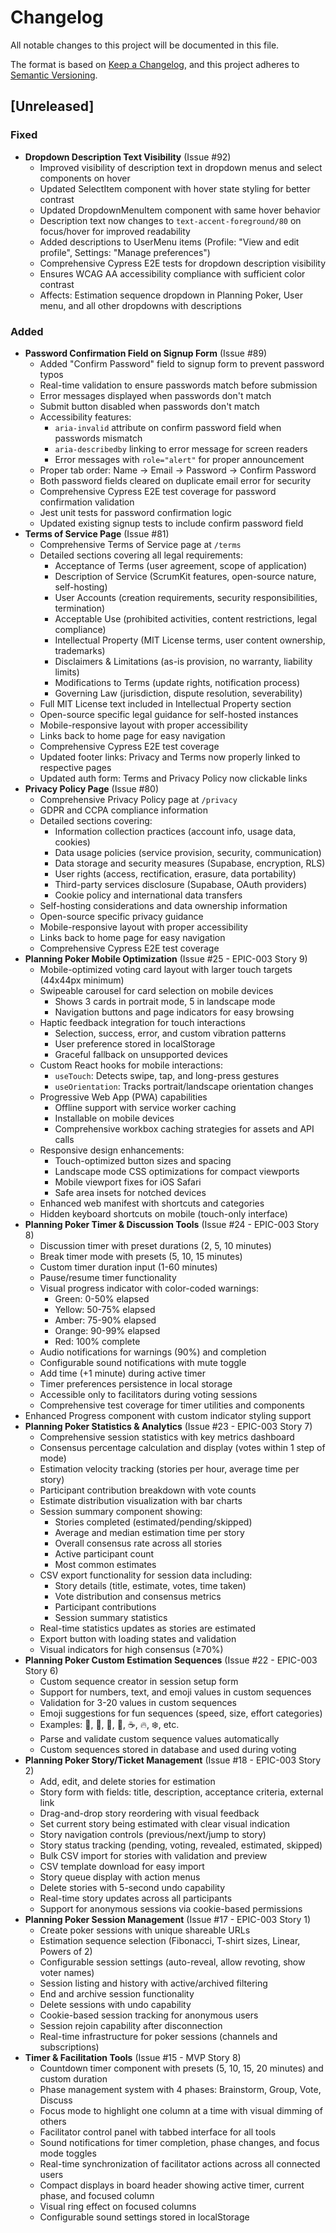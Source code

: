 # Changelog

All notable changes to this project will be documented in this file.

The format is based on [Keep a Changelog](https://keepachangelog.com/en/1.0.0/),
and this project adheres to [Semantic Versioning](https://semver.org/spec/v2.0.0.html).

## [Unreleased]

### Fixed

- **Dropdown Description Text Visibility** (Issue #92)
  - Improved visibility of description text in dropdown menus and select components on hover
  - Updated SelectItem component with hover state styling for better contrast
  - Updated DropdownMenuItem component with same hover behavior
  - Description text now changes to `text-accent-foreground/80` on focus/hover for improved readability
  - Added descriptions to UserMenu items (Profile: "View and edit profile", Settings: "Manage preferences")
  - Comprehensive Cypress E2E tests for dropdown description visibility
  - Ensures WCAG AA accessibility compliance with sufficient color contrast
  - Affects: Estimation sequence dropdown in Planning Poker, User menu, and all other dropdowns with descriptions

### Added

- **Password Confirmation Field on Signup Form** (Issue #89)
  - Added "Confirm Password" field to signup form to prevent password typos
  - Real-time validation to ensure passwords match before submission
  - Error messages displayed when passwords don't match
  - Submit button disabled when passwords don't match
  - Accessibility features:
    - `aria-invalid` attribute on confirm password field when passwords mismatch
    - `aria-describedby` linking to error message for screen readers
    - Error messages with `role="alert"` for proper announcement
  - Proper tab order: Name → Email → Password → Confirm Password
  - Both password fields cleared on duplicate email error for security
  - Comprehensive Cypress E2E test coverage for password confirmation validation
  - Jest unit tests for password confirmation logic
  - Updated existing signup tests to include confirm password field
- **Terms of Service Page** (Issue #81)
  - Comprehensive Terms of Service page at `/terms`
  - Detailed sections covering all legal requirements:
    - Acceptance of Terms (user agreement, scope of application)
    - Description of Service (ScrumKit features, open-source nature, self-hosting)
    - User Accounts (creation requirements, security responsibilities, termination)
    - Acceptable Use (prohibited activities, content restrictions, legal compliance)
    - Intellectual Property (MIT License terms, user content ownership, trademarks)
    - Disclaimers & Limitations (as-is provision, no warranty, liability limits)
    - Modifications to Terms (update rights, notification process)
    - Governing Law (jurisdiction, dispute resolution, severability)
  - Full MIT License text included in Intellectual Property section
  - Open-source specific legal guidance for self-hosted instances
  - Mobile-responsive layout with proper accessibility
  - Links back to home page for easy navigation
  - Comprehensive Cypress E2E test coverage
  - Updated footer links: Privacy and Terms now properly linked to respective pages
  - Updated auth form: Terms and Privacy Policy now clickable links
- **Privacy Policy Page** (Issue #80)
  - Comprehensive Privacy Policy page at `/privacy`
  - GDPR and CCPA compliance information
  - Detailed sections covering:
    - Information collection practices (account info, usage data, cookies)
    - Data usage policies (service provision, security, communication)
    - Data storage and security measures (Supabase, encryption, RLS)
    - User rights (access, rectification, erasure, data portability)
    - Third-party services disclosure (Supabase, OAuth providers)
    - Cookie policy and international data transfers
  - Self-hosting considerations and data ownership information
  - Open-source specific privacy guidance
  - Mobile-responsive layout with proper accessibility
  - Links back to home page for easy navigation
  - Comprehensive Cypress E2E test coverage
- **Planning Poker Mobile Optimization** (Issue #25 - EPIC-003 Story 9)
  - Mobile-optimized voting card layout with larger touch targets (44x44px minimum)
  - Swipeable carousel for card selection on mobile devices
    - Shows 3 cards in portrait mode, 5 in landscape mode
    - Navigation buttons and page indicators for easy browsing
  - Haptic feedback integration for touch interactions
    - Selection, success, error, and custom vibration patterns
    - User preference stored in localStorage
    - Graceful fallback on unsupported devices
  - Custom React hooks for mobile interactions:
    - `useTouch`: Detects swipe, tap, and long-press gestures
    - `useOrientation`: Tracks portrait/landscape orientation changes
  - Progressive Web App (PWA) capabilities
    - Offline support with service worker caching
    - Installable on mobile devices
    - Comprehensive workbox caching strategies for assets and API calls
  - Responsive design enhancements:
    - Touch-optimized button sizes and spacing
    - Landscape mode CSS optimizations for compact viewports
    - Mobile viewport fixes for iOS Safari
    - Safe area insets for notched devices
  - Enhanced web manifest with shortcuts and categories
  - Hidden keyboard shortcuts on mobile (touch-only interface)
- **Planning Poker Timer & Discussion Tools** (Issue #24 - EPIC-003 Story 8)
  - Discussion timer with preset durations (2, 5, 10 minutes)
  - Break timer mode with presets (5, 10, 15 minutes)
  - Custom timer duration input (1-60 minutes)
  - Pause/resume timer functionality
  - Visual progress indicator with color-coded warnings:
    - Green: 0-50% elapsed
    - Yellow: 50-75% elapsed
    - Amber: 75-90% elapsed
    - Orange: 90-99% elapsed
    - Red: 100% complete
  - Audio notifications for warnings (90%) and completion
  - Configurable sound notifications with mute toggle
  - Add time (+1 minute) during active timer
  - Timer preferences persistence in local storage
  - Accessible only to facilitators during voting sessions
  - Comprehensive test coverage for timer utilities and components
- Enhanced Progress component with custom indicator styling support
- **Planning Poker Statistics & Analytics** (Issue #23 - EPIC-003 Story 7)
  - Comprehensive session statistics with key metrics dashboard
  - Consensus percentage calculation and display (votes within 1 step of mode)
  - Estimation velocity tracking (stories per hour, average time per story)
  - Participant contribution breakdown with vote counts
  - Estimate distribution visualization with bar charts
  - Session summary component showing:
    - Stories completed (estimated/pending/skipped)
    - Average and median estimation time per story
    - Overall consensus rate across all stories
    - Active participant count
    - Most common estimates
  - CSV export functionality for session data including:
    - Story details (title, estimate, votes, time taken)
    - Vote distribution and consensus metrics
    - Participant contributions
    - Session summary statistics
  - Real-time statistics updates as stories are estimated
  - Export button with loading states and validation
  - Visual indicators for high consensus (≥70%)
- **Planning Poker Custom Estimation Sequences** (Issue #22 - EPIC-003 Story 6)
  - Custom sequence creator in session setup form
  - Support for numbers, text, and emoji values in custom sequences
  - Validation for 3-20 values in custom sequences
  - Emoji suggestions for fun sequences (speed, size, effort categories)
  - Examples: 🚀, 🏃, 🚶, 🐌, ☕, 🔥, ❄️, etc.
  - Parse and validate custom sequence values automatically
  - Custom sequences stored in database and used during voting
- **Planning Poker Story/Ticket Management** (Issue #18 - EPIC-003 Story 2)
  - Add, edit, and delete stories for estimation
  - Story form with fields: title, description, acceptance criteria, external link
  - Drag-and-drop story reordering with visual feedback
  - Set current story being estimated with clear visual indication
  - Story navigation controls (previous/next/jump to story)
  - Story status tracking (pending, voting, revealed, estimated, skipped)
  - Bulk CSV import for stories with validation and preview
  - CSV template download for easy import
  - Story queue display with action menus
  - Delete stories with 5-second undo capability
  - Real-time story updates across all participants
  - Support for anonymous sessions via cookie-based permissions
- **Planning Poker Session Management** (Issue #17 - EPIC-003 Story 1)
  - Create poker sessions with unique shareable URLs
  - Estimation sequence selection (Fibonacci, T-shirt sizes, Linear, Powers of 2)
  - Configurable session settings (auto-reveal, allow revoting, show voter names)
  - Session listing and history with active/archived filtering
  - End and archive session functionality
  - Delete sessions with undo capability
  - Cookie-based session tracking for anonymous users
  - Session rejoin capability after disconnection
  - Real-time infrastructure for poker sessions (channels and subscriptions)
- **Timer & Facilitation Tools** (Issue #15 - MVP Story 8)
  - Countdown timer component with presets (5, 10, 15, 20 minutes) and custom duration
  - Phase management system with 4 phases: Brainstorm, Group, Vote, Discuss
  - Focus mode to highlight one column at a time with visual dimming of others
  - Facilitator control panel with tabbed interface for all tools
  - Sound notifications for timer completion, phase changes, and focus mode toggles
  - Real-time synchronization of facilitator actions across all connected users
  - Compact displays in board header showing active timer, current phase, and focused column
  - Visual ring effect on focused columns
  - Configurable sound settings stored in localStorage
